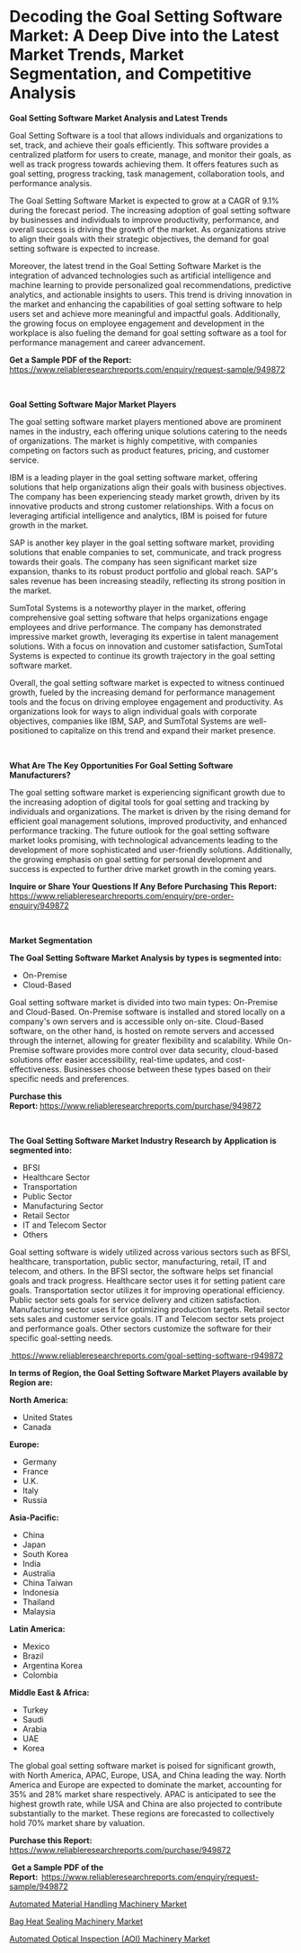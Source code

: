 <p><h1>Decoding the Goal Setting Software Market: A Deep Dive into the Latest Market Trends, Market Segmentation, and Competitive Analysis</h1></p><p><strong>Goal Setting Software Market Analysis and Latest Trends</strong></p>
<p><p>Goal Setting Software is a tool that allows individuals and organizations to set, track, and achieve their goals efficiently. This software provides a centralized platform for users to create, manage, and monitor their goals, as well as track progress towards achieving them. It offers features such as goal setting, progress tracking, task management, collaboration tools, and performance analysis.</p><p>The Goal Setting Software Market is expected to grow at a CAGR of 9.1% during the forecast period. The increasing adoption of goal setting software by businesses and individuals to improve productivity, performance, and overall success is driving the growth of the market. As organizations strive to align their goals with their strategic objectives, the demand for goal setting software is expected to increase.</p><p>Moreover, the latest trend in the Goal Setting Software Market is the integration of advanced technologies such as artificial intelligence and machine learning to provide personalized goal recommendations, predictive analytics, and actionable insights to users. This trend is driving innovation in the market and enhancing the capabilities of goal setting software to help users set and achieve more meaningful and impactful goals. Additionally, the growing focus on employee engagement and development in the workplace is also fueling the demand for goal setting software as a tool for performance management and career advancement.</p></p>
<p><strong>Get a Sample PDF of the Report:&nbsp;</strong> <a href="https://www.reliableresearchreports.com/enquiry/request-sample/949872">https://www.reliableresearchreports.com/enquiry/request-sample/949872</a></p>
<p>&nbsp;</p>
<p><strong>Goal Setting Software Major Market Players</strong></p>
<p><p>The goal setting software market players mentioned above are prominent names in the industry, each offering unique solutions catering to the needs of organizations. The market is highly competitive, with companies competing on factors such as product features, pricing, and customer service. </p><p>IBM is a leading player in the goal setting software market, offering solutions that help organizations align their goals with business objectives. The company has been experiencing steady market growth, driven by its innovative products and strong customer relationships. With a focus on leveraging artificial intelligence and analytics, IBM is poised for future growth in the market.</p><p>SAP is another key player in the goal setting software market, providing solutions that enable companies to set, communicate, and track progress towards their goals. The company has seen significant market size expansion, thanks to its robust product portfolio and global reach. SAP's sales revenue has been increasing steadily, reflecting its strong position in the market.</p><p>SumTotal Systems is a noteworthy player in the market, offering comprehensive goal setting software that helps organizations engage employees and drive performance. The company has demonstrated impressive market growth, leveraging its expertise in talent management solutions. With a focus on innovation and customer satisfaction, SumTotal Systems is expected to continue its growth trajectory in the goal setting software market.</p><p>Overall, the goal setting software market is expected to witness continued growth, fueled by the increasing demand for performance management tools and the focus on driving employee engagement and productivity. As organizations look for ways to align individual goals with corporate objectives, companies like IBM, SAP, and SumTotal Systems are well-positioned to capitalize on this trend and expand their market presence.</p></p>
<p>&nbsp;</p>
<p><strong>What Are The Key Opportunities For Goal Setting Software Manufacturers?</strong></p>
<p><p>The goal setting software market is experiencing significant growth due to the increasing adoption of digital tools for goal setting and tracking by individuals and organizations. The market is driven by the rising demand for efficient goal management solutions, improved productivity, and enhanced performance tracking. The future outlook for the goal setting software market looks promising, with technological advancements leading to the development of more sophisticated and user-friendly solutions. Additionally, the growing emphasis on goal setting for personal development and success is expected to further drive market growth in the coming years.</p></p>
<p><strong>Inquire or Share Your Questions If Any Before Purchasing This Report:</strong> <a href="https://www.reliableresearchreports.com/enquiry/pre-order-enquiry/949872">https://www.reliableresearchreports.com/enquiry/pre-order-enquiry/949872</a></p>
<p>&nbsp;</p>
<p><strong>Market Segmentation</strong></p>
<p><strong>The Goal Setting Software Market Analysis by types is segmented into:</strong></p>
<p><ul><li>On-Premise</li><li>Cloud-Based</li></ul></p>
<p><p>Goal setting software market is divided into two main types: On-Premise and Cloud-Based. On-Premise software is installed and stored locally on a company's own servers and is accessible only on-site. Cloud-Based software, on the other hand, is hosted on remote servers and accessed through the internet, allowing for greater flexibility and scalability. While On-Premise software provides more control over data security, cloud-based solutions offer easier accessibility, real-time updates, and cost-effectiveness. Businesses choose between these types based on their specific needs and preferences.</p></p>
<p><strong>Purchase this Report:&nbsp;</strong><a href="https://www.reliableresearchreports.com/purchase/949872">https://www.reliableresearchreports.com/purchase/949872</a></p>
<p>&nbsp;</p>
<p><strong>The Goal Setting Software Market Industry Research by Application is segmented into:</strong></p>
<p><ul><li>BFSI</li><li>Healthcare Sector</li><li>Transportation</li><li>Public Sector</li><li>Manufacturing Sector</li><li>Retail Sector</li><li>IT and Telecom Sector</li><li>Others</li></ul></p>
<p><p>Goal setting software is widely utilized across various sectors such as BFSI, healthcare, transportation, public sector, manufacturing, retail, IT and telecom, and others. In the BFSI sector, the software helps set financial goals and track progress. Healthcare sector uses it for setting patient care goals. Transportation sector utilizes it for improving operational efficiency. Public sector sets goals for service delivery and citizen satisfaction. Manufacturing sector uses it for optimizing production targets. Retail sector sets sales and customer service goals. IT and Telecom sector sets project and performance goals. Other sectors customize the software for their specific goal-setting needs.</p></p>
<p><a href="https://www.reliableresearchreports.com/goal-setting-software-r949872">&nbsp;https://www.reliableresearchreports.com/goal-setting-software-r949872</a></p>
<p><strong>In terms of Region, the Goal Setting Software Market Players available by Region are:</strong></p>
<p>
    <p> <strong> North America: </strong>
        <ul>
            <li>United States</li>
            <li>Canada</li>
        </ul>
        </p> 
    <p> <strong> Europe: </strong>
        <ul>
            <li>Germany</li>
            <li>France</li>
            <li>U.K.</li>
            <li>Italy</li>
            <li>Russia</li>
        </ul>
        </p> 
    <p> <strong> Asia-Pacific: </strong>
        <ul>
            <li>China</li>
            <li>Japan</li>
            <li>South Korea</li>
            <li>India</li>
            <li>Australia</li>
            <li>China Taiwan</li>
            <li>Indonesia</li>
            <li>Thailand</li>
            <li>Malaysia</li>
        </ul>
        </p> 
    <p> <strong> Latin America: </strong>
        <ul>
            <li>Mexico</li>
            <li>Brazil</li>
            <li>Argentina Korea</li>
            <li>Colombia</li>
        </ul>
        </p> 
    <p> <strong> Middle East & Africa: </strong>
        <ul>
            <li>Turkey</li>
            <li>Saudi</li>
            <li>Arabia</li>
            <li>UAE</li>
            <li>Korea</li>
        </ul>
    </p>
    </p>
<p><p>The global goal setting software market is poised for significant growth, with North America, APAC, Europe, USA, and China leading the way. North America and Europe are expected to dominate the market, accounting for 35% and 28% market share respectively. APAC is anticipated to see the highest growth rate, while USA and China are also projected to contribute substantially to the market. These regions are forecasted to collectively hold 70% market share by valuation.</p></p>
<p><strong>Purchase this Report: </strong><a href="https://www.reliableresearchreports.com/purchase/949872">https://www.reliableresearchreports.com/purchase/949872</a></p>
<p>&nbsp;<strong>Get a Sample PDF of the Report:&nbsp;&nbsp;</strong><a href="https://www.reliableresearchreports.com/enquiry/request-sample/949872">https://www.reliableresearchreports.com/enquiry/request-sample/949872</a></p>
<p><strong></strong></p>
<p><p><a href="https://github.com/juancolorado15/Market-Research-Report-List-3/blob/main/automated-material-handling-machinery-market.md">Automated Material Handling Machinery Market</a></p><p><a href="https://github.com/Glendatilghmankmgz0rbhwpy/Market-Research-Report-List-3/blob/main/bag-heat-sealing-machinery-market.md">Bag Heat Sealing Machinery Market</a></p><p><a href="https://github.com/dx0328/Market-Research-Report-List-3/blob/main/automated-optical-inspection-aoi-machinery-market.md">Automated Optical Inspection (AOI) Machinery Market</a></p></p>